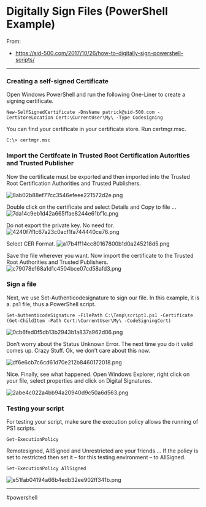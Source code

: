 # Digitally Sign Files (PowerShell Example)

From:
- https://sid-500.com/2017/10/26/how-to-digitally-sign-powershell-scripts/

---

### Creating a self-signed Certificate
Open Windows PowerShell and run the following One-Liner to create a signing certificate.
```
New-SelfSignedCertificate -DnsName patrick@sid-500.com -CertStoreLocation Cert:\CurrentUser\My\ -Type Codesigning
```

You can find your certificate in your certificate store. Run certmgr.msc.
```
C:\> certmgr.msc
```

### Import the Certifcate in Trusted Root Certification Autorities and Trusted Publisher
Now the certificate must be exported and then imported into the Trusted Root Certification Authorities and Trusted Publishers.

![8ab02b88ef77cc3546efeee221572d2e.png](01c755616c37409d9a91f8fc28a223bd.png)

Double click on the certificate and select Details and Copy to file …
![7da14c9eb1d42a665ffae8244e61bf1c.png](85856ae7e84f4fe89154a499edc43773.png)

Do not export the private key. No need for.
![4240f7f1c67a23c0acf1fa744440ce76.png](a8be732fd6d44e879f928508be4bb621.png)

Select CER Format.
![a17b4ff14cc80167800b1d0a245218d5.png](cbaf5715e50e49b4b1f7ea1054de699f.png)

Save the file wherever you want.
Now import the certificate to the Trusted Root Authorities and Trusted Publishers.
![c79078e168a1d1c4504bce07cd58afd3.png](82f69142dabb4869b26d4f67012e37a1.png)

### Sign a file
Next, we use Set-Authenticodesignature to sign our file. In this example, it is a. ps1 file, thus a PowerShell script.
```
Set-AuthenticodeSignature -FilePath C:\Temp\script1.ps1 -Certificate (Get-ChildItem -Path Cert:\CurrentUser\My\ -CodeSigningCert)
```
![0cb6fed0f5db13b2943b1a837a962d06.png](0a9bae45476446168bd4f25df62a8683.png)

Don’t worry about the Status Unknown Error. The next time you do it valid comes up. Crazy Stuff. Ok, we don’t care about this now.

![df6e6cb7c6cd61d70e212b8460172018.png](b3854b51c85d4b9e96e84915a301a9ab.png)

Nice. Finally, see what happened. Open Windows Explorer, right click on your file, select properties and click on Digital Signatures.

![2abe4c022a4bb94a20940d9c50a6d563.png](f1260c871f424085b77029787866c60e.png)

### Testing your script
For testing your script, make sure the execution policy allows the running of PS1 scripts.
```
Get-ExecutionPolicy
```
Remotesigned, AllSigned and Unrestricted are your friends … If the policy is set to restricted then set it – for this testing environment – to AllSigned.
```
Set-ExecutionPolicy AllSigned
```
![e51fab04194a66b4edb32ee902ff341b.png](e922a3614f8c4974bdc2e402fba6a81f.png)

---

#powershell